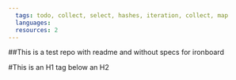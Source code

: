 ```yaml
---
  tags: todo, collect, select, hashes, iteration, collect, map
  languages:
  resources: 2
---
```


##This is a test repo with readme and without specs for ironboard

#This is an H1 tag below an H2
